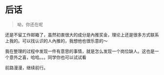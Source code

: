 # 后话

> 呦，你还在呢

还是不留工作邮箱了，虽然初衷很大的成分是內推奖金，理论上还是很多方式联系上我的。可以找认识的人內推的，我想他也很乐意的～

我在整理的过程中发现一件有意思的事情，就是怎么发现一个岗位缺人。这也是一个意外之喜，哈哈。。。同学你也可以试试看

前路漫漫，继续前行。


